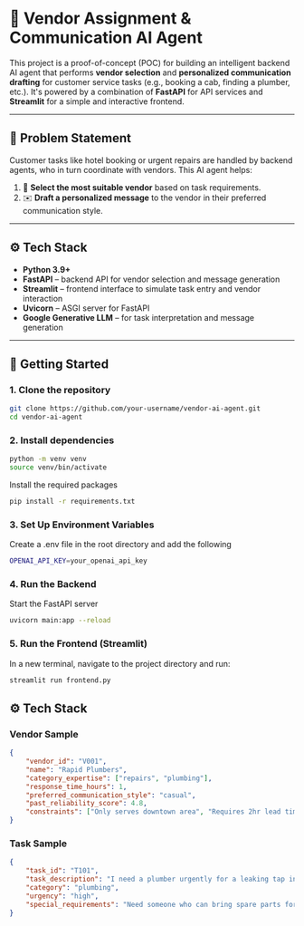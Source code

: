 # 🤖 Vendor Assignment & Communication AI Agent

This project is a proof-of-concept (POC) for building an intelligent backend AI agent that performs **vendor selection** and **personalized communication drafting** for customer service tasks (e.g., booking a cab, finding a plumber, etc.). It's powered by a combination of **FastAPI** for API services and **Streamlit** for a simple and interactive frontend.

---

## 📌 Problem Statement

Customer tasks like hotel booking or urgent repairs are handled by backend agents, who in turn coordinate with vendors. This AI agent helps:

1. 🧠 **Select the most suitable vendor** based on task requirements.
2. ✉️ **Draft a personalized message** to the vendor in their preferred communication style.

---

## ⚙️ Tech Stack

- **Python 3.9+**
- **FastAPI** – backend API for vendor selection and message generation
- **Streamlit** – frontend interface to simulate task entry and vendor interaction
- **Uvicorn** – ASGI server for FastAPI
- **Google Generative LLM** – for task interpretation and message generation

---

## 🚀 Getting Started

### 1. Clone the repository

```bash
git clone https://github.com/your-username/vendor-ai-agent.git
cd vendor-ai-agent
```

### 2. Install dependencies

```bash
python -m venv venv
source venv/bin/activate
```

Install the required packages

```bash
pip install -r requirements.txt
```

### 3. Set Up Environment Variables

Create a .env file in the root directory and add the following

```sh
OPENAI_API_KEY=your_openai_api_key
```

### 4. Run the Backend

Start the FastAPI server

```bash
uvicorn main:app --reload
```

### 5. Run the Frontend (Streamlit)

In a new terminal, navigate to the project directory and run:

```bash
streamlit run frontend.py
```

## ⚙️ Tech Stack

### Vendor Sample

```json
{
    "vendor_id": "V001",
    "name": "Rapid Plumbers",
    "category_expertise": ["repairs", "plumbing"],
    "response_time_hours": 1,
    "preferred_communication_style": "casual",
    "past_reliability_score": 4.8,
    "constraints": ["Only serves downtown area", "Requires 2hr lead time for non-urgent tasks"]
}
```

### Task Sample

```json
{
    "task_id": "T101",
    "task_description": "I need a plumber urgently for a leaking tap in the kitchen.",
    "category": "plumbing",
    "urgency": "high",
    "special_requirements": "Need someone who can bring spare parts for standard faucet types."
}
```
